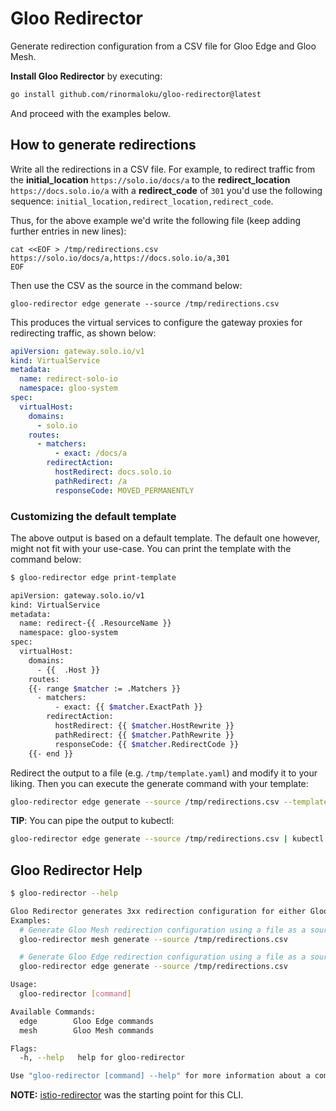 # Gloo Redirector

Generate redirection configuration from a CSV file for Gloo Edge and Gloo Mesh.

**Install Gloo Redirector** by executing:
```bash
go install github.com/rinormaloku/gloo-redirector@latest
```

And proceed with the examples below.

## How to generate redirections

Write all the redirections in a CSV file. For example, to redirect traffic from the **initial_location** `https://solo.io/docs/a` to the **redirect_location** `https://docs.solo.io/a` with a **redirect_code** of `301` you'd use the following sequence: `initial_location,redirect_location,redirect_code`. 

Thus, for the above example we'd write the following file (keep adding further entries in new lines):
```
cat <<EOF > /tmp/redirections.csv
https://solo.io/docs/a,https://docs.solo.io/a,301
EOF
```

Then use the CSV as the source in the command below:
```
gloo-redirector edge generate --source /tmp/redirections.csv
```

This produces the virtual services to configure the gateway proxies for redirecting traffic, as shown below:

```yaml
apiVersion: gateway.solo.io/v1
kind: VirtualService
metadata:
  name: redirect-solo-io
  namespace: gloo-system
spec:
  virtualHost:
    domains:
      - solo.io
    routes:
      - matchers:
          - exact: /docs/a
        redirectAction:
          hostRedirect: docs.solo.io
          pathRedirect: /a
          responseCode: MOVED_PERMANENTLY
```

### Customizing the default template

The above output is based on a default template. The default one however, might not fit with your use-case.
You can print the template with the command below:
```bash
$ gloo-redirector edge print-template 

apiVersion: gateway.solo.io/v1
kind: VirtualService
metadata:
  name: redirect-{{ .ResourceName }}
  namespace: gloo-system
spec:
  virtualHost:
    domains:
      - {{  .Host }}
    routes:
    {{- range $matcher := .Matchers }}
      - matchers:
          - exact: {{ $matcher.ExactPath }}
        redirectAction:
          hostRedirect: {{ $matcher.HostRewrite }}
          pathRedirect: {{ $matcher.PathRewrite }}
          responseCode: {{ $matcher.RedirectCode }}
    {{- end }}
```

Redirect the output to a file (e.g. `/tmp/template.yaml`) and modify it to your liking.
Then you can execute the generate command with your template:

```bash
gloo-redirector edge generate --source /tmp/redirections.csv --template /tmp/template.yaml
```

**TIP**: You can pipe the output to kubectl:
```bash
gloo-redirector edge generate --source /tmp/redirections.csv | kubectl apply -f - 
```

## Gloo Redirector Help
```bash
$ gloo-redirector --help

Gloo Redirector generates 3xx redirection configuration for either Gloo Edge and Gloo Mesh.
Examples:
  # Generate Gloo Mesh redirection configuration using a file as a source with the default template
  gloo-redirector mesh generate --source /tmp/redirections.csv

  # Generate Gloo Edge redirection configuration using a file as a source with the default template
  gloo-redirector edge generate --source /tmp/redirections.csv

Usage:
  gloo-redirector [command]

Available Commands:
  edge        Gloo Edge commands
  mesh        Gloo Mesh commands

Flags:
  -h, --help   help for gloo-redirector

Use "gloo-redirector [command] --help" for more information about a command.
```

**NOTE:** [istio-redirector](https://github.com/blablacar/istio-redirector) was the starting point for this CLI.
